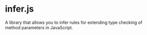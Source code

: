 # infer.js
A library that allows you to infer rules for extending type checking of method parameters in JavaScript.
